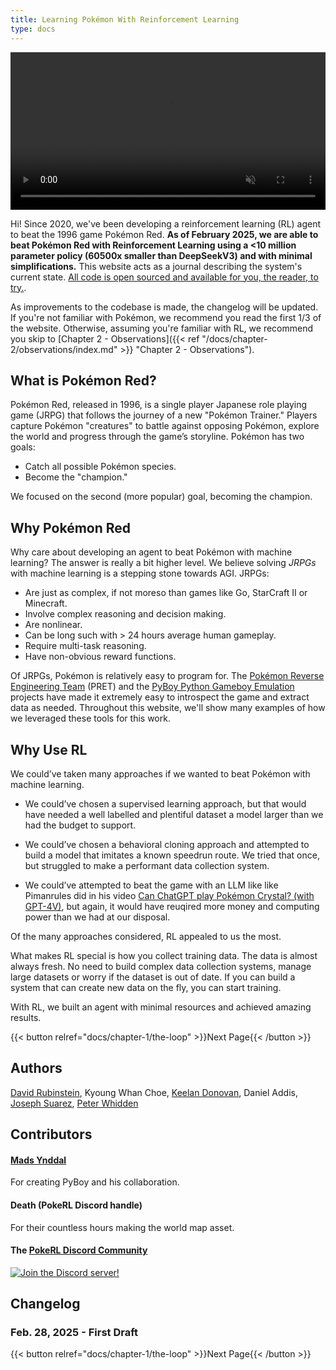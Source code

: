 ```yaml
---
title: Learning Pokémon With Reinforcement Learning 
type: docs
---
```


<div style="text-align: center; ">
  <video width="100%" autoplay loop muted>
    <source src="assets/neonmapvid.mp4" type="video/mp4" />
  </video>
</div>

Hi! Since 2020, we've been developing a reinforcement learning (RL) agent to beat the 1996 game Pokémon Red.
**As of February 2025, we are able to beat Pokémon Red with Reinforcement Learning using a <10 million parameter policy (60500x smaller than DeepSeekV3) and with minimal simplifications.** This website acts as a journal describing the system's current state. [All code is open sourced and available for you, the reader, to try.](https://github.com/thatguy11325/Pokémonred_puffer).


As improvements to the codebase is made, the changelog will be updated. If you're not familiar with Pokémon, we recommend you read the first 1/3 of the website. Otherwise, assuming you're familiar with RL, we recommend you skip to [Chapter 2 - Observations]({{< ref "/docs/chapter-2/observations/index.md" >}} "Chapter 2 - Observations").

## What is Pokémon Red?

Pokémon Red, released in 1996, is a single player Japanese role playing game (JRPG) that follows the journey of a new "Pokémon Trainer." Players capture Pokémon "creatures" to battle against opposing Pokémon, 
explore the world and progress through the game’s storyline. Pokémon has two goals:

- Catch all possible Pokémon species.
- Become the "champion."

We focused on the second (more popular) goal, becoming the champion.

## Why Pokémon Red

Why care about developing an agent to beat Pokémon with machine learning? 
The answer is really a bit higher level. We believe solving _JRPGs_ with machine learning is a stepping stone towards AGI. JRPGs: 

- Are just as complex, if not moreso than games like Go, StarCraft II or Minecraft.
- Involve complex reasoning and decision making.
- Are nonlinear.
- Can be long such with > 24 hours average human gameplay.
- Require multi-task reasoning.
- Have non-obvious reward functions.

Of JRPGs, Pokémon is relatively easy to program for. 
The [Pokémon Reverse Engineering Team](https://github.com/pret) (PRET) and the [PyBoy Python Gameboy Emulation](https://github.com/Baekalfen/PyBoy) projects have 
made it extremely easy to introspect the game and extract data as needed. Throughout this website, we'll show many examples of how we leveraged these tools for this work.

## Why Use RL
We could’ve taken many approaches if we wanted to beat Pokémon with machine learning.

- We could’ve chosen a supervised learning approach, but that would have needed a well 
labelled and plentiful dataset a model larger than we had the budget to support.

- We could’ve chosen a behavioral cloning approach and attempted to build a model that imitates a
known speedrun route. We tried that once, but struggled to make a performant data collection system.

- We could’ve attempted to beat the game with an LLM like like Pimanrules did 
in his video [Can ChatGPT play Pokémon Crystal? (with GPT-4V)](https://www.youtube.com/watch?v=Dct7dffObpY), but again, it would have reuqired more money and computing power than we had at our disposal.

Of the many approaches considered, RL appealed to us the most.

What makes RL special is how you collect training data. 
The data is almost always fresh. No need to build 
complex data collection systems, manage large datasets or worry if the dataset is 
out of date. If you can build a system that can create new data on the fly, you can start training. 

With RL, we built an agent with minimal resources and achieved amazing results.

{{< button relref="docs/chapter-1/the-loop" >}}Next Page{{< /button >}}

## Authors

[David Rubinstein](https://github.com/drubinstein), Kyoung Whan Choe, [Keelan Donovan](https://github.com/leanke), Daniel Addis, [Joseph Suarez](https://puffer.ai/), [Peter Whidden](https://peterwhidden.webflow.io/)

## Contributors 

#### [Mads Ynddal](https://github.com/Baekalfen)
For creating PyBoy and his collaboration.

#### Death (PokeRL Discord handle)
For their countless hours making the world map asset.

#### The [PokeRL Discord Community](http://discord.gg/RvadteZk4G)
[![Join the Discord server!](https://invidget.switchblade.xyz/RvadteZk4G)](http://discord.gg/RvadteZk4G)

## Changelog

### Feb. 28, 2025 - First Draft

{{< button relref="docs/chapter-1/the-loop" >}}Next Page{{< /button >}}
